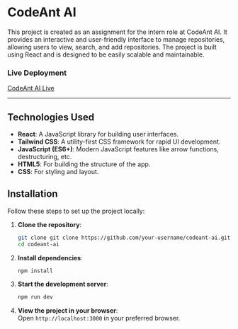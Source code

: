 # CodeAnt AI

This project is created as an assignment for the intern role at CodeAnt AI. It provides an interactive and user-friendly interface to manage repositories, allowing users to view, search, and add repositories. The project is built using React and is designed to be easily scalable and maintainable.

### Live Deployment
[CodeAnt AI Live](https://code-ant-ai-two.vercel.app/)

---

## Technologies Used

- **React**: A JavaScript library for building user interfaces.
- **Tailwind CSS**: A utility-first CSS framework for rapid UI development.
- **JavaScript (ES6+)**: Modern JavaScript features like arrow functions, destructuring, etc.
- **HTML5**: For building the structure of the app.
- **CSS**: For styling and layout.



## Installation  

Follow these steps to set up the project locally:  

1. **Clone the repository**:  
   ```bash  
   git clone git clone https://github.com/your-username/codeant-ai.git
   cd codeant-ai
   ```  

2. **Install dependencies**:  
   ```bash  
   npm install  
   ```  

3. **Start the development server**:  
   ```bash  
   npm run dev  
   ```  

4. **View the project in your browser**:  
   Open `http://localhost:3000` in your preferred browser.  







